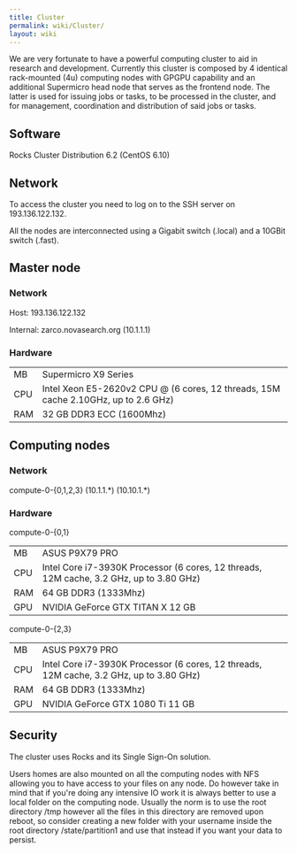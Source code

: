 ```yaml
---
title: Cluster
permalink: wiki/Cluster/
layout: wiki
---
```


We are very fortunate to have a powerful computing cluster to aid in
research and development. Currently this cluster is composed by 4
identical rack-mounted (4u) computing nodes with GPGPU capability and an
additional Supermicro head node that serves as the frontend node. The
latter is used for issuing jobs or tasks, to be processed in the
cluster, and for management, coordination and distribution of said jobs
or tasks.

Software
--------

Rocks Cluster Distribution 6.2 (CentOS 6.10)

Network
-------

To access the cluster you need to log on to the SSH server on
193.136.122.132.

All the nodes are interconnected using a Gigabit switch (.local) and a
10GBit switch (.fast).

Master node
-----------

### Network

Host: 193.136.122.132

Internal: zarco.novasearch.org (10.1.1.1)

### Hardware

|     |                                                                                    |
|-----|------------------------------------------------------------------------------------|
| MB  | Supermicro X9 Series                                                               |
| CPU | Intel Xeon E5-2620v2 CPU @ (6 cores, 12 threads, 15M cache 2.10GHz, up to 2.6 GHz) |
| RAM | 32 GB DDR3 ECC (1600Mhz)                                                           |

Computing nodes
---------------

### Network

compute-0-{0,1,2,3} (10.1.1.\*) (10.10.1.\*)

### Hardware

compute-0-{0,1}

|     |                                                                                         |
|-----|-----------------------------------------------------------------------------------------|
| MB  | ASUS P9X79 PRO                                                                          |
| CPU | Intel Core i7-3930K Processor (6 cores, 12 threads, 12M cache, 3.2 GHz, up to 3.80 GHz) |
| RAM | 64 GB DDR3 (1333Mhz)                                                                    |
| GPU | NVIDIA GeForce GTX TITAN X 12 GB                                                        |

compute-0-{2,3}

|     |                                                                                         |
|-----|-----------------------------------------------------------------------------------------|
| MB  | ASUS P9X79 PRO                                                                          |
| CPU | Intel Core i7-3930K Processor (6 cores, 12 threads, 12M cache, 3.2 GHz, up to 3.80 GHz) |
| RAM | 64 GB DDR3 (1333Mhz)                                                                    |
| GPU | NVIDIA GeForce GTX 1080 Ti 11 GB                                                        |

Security
--------

The cluster uses Rocks and its Single Sign-On solution.

Users homes are also mounted on all the computing nodes with NFS
allowing you to have access to your files on any node. Do however take
in mind that if you're doing any intensive IO work it is always better
to use a local folder on the computing node. Usually the norm is to use
the root directory /tmp however all the files in this directory are
removed upon reboot, so consider creating a new folder with your
username inside the root directory /state/partition1 and use that
instead if you want your data to persist.

